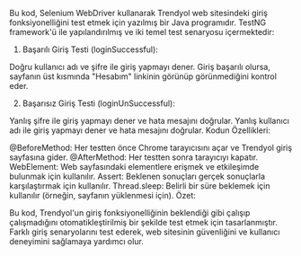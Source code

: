 Bu kod, Selenium WebDriver kullanarak Trendyol web sitesindeki giriş fonksiyonelliğini test etmek için yazılmış bir Java programıdır. TestNG framework'ü ile yapılandırılmış ve iki temel test senaryosu içermektedir:

1. Başarılı Giriş Testi (loginSuccessful):

Doğru kullanıcı adı ve şifre ile giriş yapmayı dener.
Giriş başarılı olursa, sayfanın üst kısmında "Hesabım" linkinin görünüp görünmediğini kontrol eder.

2. Başarısız Giriş Testi (loginUnSuccessful):

Yanlış şifre ile giriş yapmayı dener ve hata mesajını doğrular.
Yanlış kullanıcı adı ile giriş yapmayı dener ve hata mesajını doğrular.
Kodun Özellikleri:

@BeforeMethod: Her testten önce Chrome tarayıcısını açar ve Trendyol giriş sayfasına gider.
@AfterMethod: Her testten sonra tarayıcıyı kapatır.
WebElement: Web sayfasındaki elementlere erişmek ve etkileşimde bulunmak için kullanılır.
Assert: Beklenen sonuçları gerçek sonuçlarla karşılaştırmak için kullanılır.
Thread.sleep: Belirli bir süre beklemek için kullanılır (örneğin, sayfanın yüklenmesi için).
Özet:

Bu kod, Trendyol'un giriş fonksiyonelliğinin beklendiği gibi çalışıp çalışmadığını otomatikleştirilmiş bir şekilde test etmek için tasarlanmıştır. Farklı giriş senaryolarını test ederek, web sitesinin güvenliğini ve kullanıcı deneyimini sağlamaya yardımcı olur.

